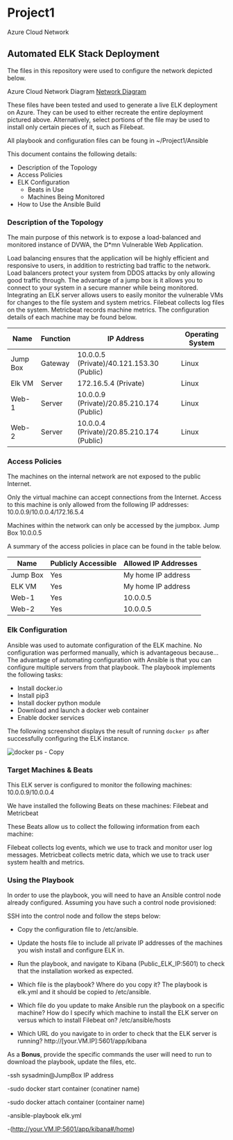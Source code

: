 # Project1
Azure Cloud Network
## Automated ELK Stack Deployment

The files in this repository were used to configure the network depicted below.

Azure Cloud Network Diagram [Network Diagram](https://user-images.githubusercontent.com/83511424/132070778-4a376fdc-8982-4bde-90d8-e19c51755a3a.png)



These files have been tested and used to generate a live ELK deployment on Azure. They can be used to either recreate the entire deployment pictured above. Alternatively, select portions of the file may be used to install only certain pieces of it, such as Filebeat.

All playbook and configuration files can be foung in ~/Project1/Ansible

This document contains the following details:
- Description of the Topology
- Access Policies
- ELK Configuration
  - Beats in Use
  - Machines Being Monitored
- How to Use the Ansible Build


### Description of the Topology

The main purpose of this network is to expose a load-balanced and monitored instance of DVWA, the D*mn Vulnerable Web Application.

Load balancing ensures that the application will be highly efficient and responsive to users, in addition to restricting bad traffic to the network.
Load balancers protect your system from DDOS attacks by only allowing good traffic through. The advantage of a jump box is it allows you to connect to your system in a secure manner while being monitored.
Integrating an ELK server allows users to easily monitor the vulnerable VMs for changes to the file system and system metrics.
Filebeat collects log files on the system. Metricbeat records machine metrics.
The configuration details of each machine may be found below.

| Name     | Function | IP Address                                  | Operating System |
|----------|----------|---------------------------------------------|------------------|
| Jump Box | Gateway  | 10.0.0.5 (Private)/40.121.153.30 (Public)   | Linux            |
| Elk VM   | Server   | 172.16.5.4 (Private)                        | Linux            |
| Web-1    | Server   | 10.0.0.9 (Private)/20.85.210.174 (Public)   | Linux            |
| Web-2    | Server   | 10.0.0.4 (Private)/20.85.210.174 (Public)   | Linux            |

### Access Policies

The machines on the internal network are not exposed to the public Internet. 

Only the virtual machine can accept connections from the Internet. Access to this machine is only allowed from the following IP addresses:
10.0.0.9/10.0.0.4/172.16.5.4

Machines within the network can only be accessed by the jumpbox.
Jump Box 10.0.0.5

A summary of the access policies in place can be found in the table below.

| Name     | Publicly Accessible | Allowed IP Addresses       |
|----------|---------------------|----------------------------|
| Jump Box |        Yes          |     My home IP address     |
| ELK VM   |        Yes          |     My home IP address     |
| Web-1    |        Yes          |     10.0.0.5               |
| Web-2    |        Yes          |     10.0.0.5               |

### Elk Configuration

Ansible was used to automate configuration of the ELK machine. No configuration was performed manually, which is advantageous because...
The advantage of automating configuration with Ansible is that you can configure multiple servers from that playbook.
The playbook implements the following tasks:
- Install docker.io
- Install pip3
- Install docker python module
- Download and launch a docker web container
- Enable docker services

The following screenshot displays the result of running `docker ps` after successfully configuring the ELK instance.

![docker ps - Copy](https://user-images.githubusercontent.com/83511424/131423448-7270a30b-2ab7-4d35-8b60-597cbf89c9d4.PNG)

### Target Machines & Beats
This ELK server is configured to monitor the following machines:
10.0.0.9/10.0.0.4

We have installed the following Beats on these machines:
Filebeat and Metricbeat

These Beats allow us to collect the following information from each machine:

Filebeat collects log events, which we use to track and monitor user log messages. 
Metricbeat collects metric data, which we use to track user system health and metrics.

### Using the Playbook
In order to use the playbook, you will need to have an Ansible control node already configured. Assuming you have such a control node provisioned: 

SSH into the control node and follow the steps below:
- Copy the configuration file to /etc/ansible.
- Update the hosts file to include all private IP addresses of the machines you wish install and configure ELK in.
- Run the playbook, and navigate to Kibana (Public_ELK_IP:5601) to check that the installation worked as expected.

- Which file is the playbook? Where do you copy it? The playbook is elk.yml and it should be copied to /etc/ansible.
- Which file do you update to make Ansible run the playbook on a specific machine? How do I specify which machine to install the ELK server on versus which to install Filebeat on? /etc/ansible/hosts
- Which URL do you navigate to in order to check that the ELK server is running? http://[your.VM.IP]:5601/app/kibana

As a **Bonus**, provide the specific commands the user will need to run to download the playbook, update the files, etc.

-ssh sysadmin@JumpBox IP address

-sudo docker start container (conatiner name)

-sudo docker attach container (container name)

-ansible-playbook elk.yml

-(http://your.VM.IP:5601/app/kibana#/home)
